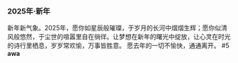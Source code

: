 ### 2025年·新年
新年新气象。2025年，愿你如星辰般璀璨，于岁月的长河中熠熠生辉；愿你似清风般悠然，于尘世的喧嚣里自在徜徉。让梦想在新年的曙光中绽放，让心灵在时光的诗行里栖息，岁岁常欢愉，万事皆胜意。 愿去年的一切不愉快，通通离开。 #5  **awa**
